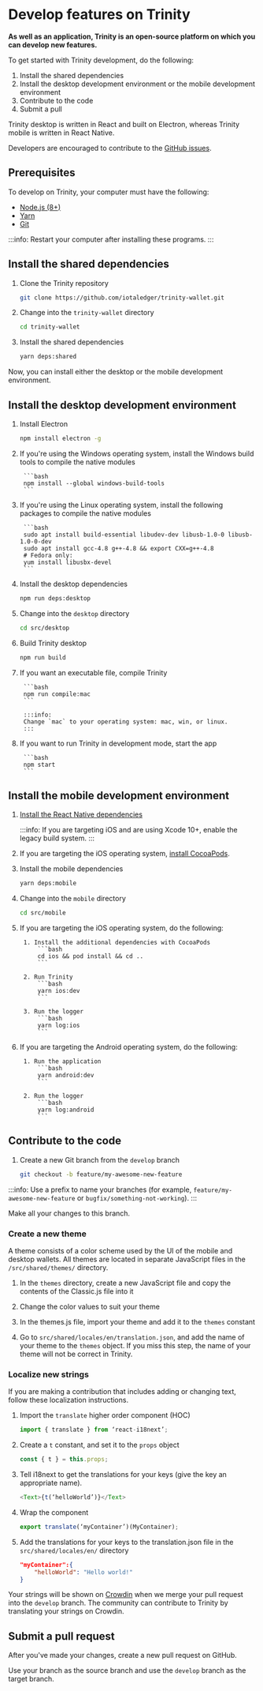 # Develop features on Trinity

**As well as an application, Trinity is an open-source platform on which you can develop new features.**

To get started with Trinity development, do the following:

1. Install the shared dependencies
2. Install the desktop development environment or the mobile development environment
3. Contribute to the code
4. Submit a pull 

Trinity desktop is written in React and built on Electron, whereas Trinity mobile is written in React Native.

Developers are encouraged to contribute to the [GitHub issues](https://github.com/iotaledger/trinity-wallet/issues).

## Prerequisites

To develop on Trinity, your computer must have the following:
* [Node.js (8+)](https://nodejs.org/en/)
* [Yarn](https://yarnpkg.com/lang/en/docs/install/)
* [Git](https://git-scm.com/book/en/v2/Getting-Started-Installing-Git)

:::info:
Restart your computer after installing these programs.
:::

## Install the shared dependencies

1. Clone the Trinity repository

    ```bash
    git clone https://github.com/iotaledger/trinity-wallet.git
    ```

2. Change into the `trinity-wallet` directory

    ```bash
    cd trinity-wallet
    ```

3. Install the shared dependencies

    ```bash
    yarn deps:shared
    ```

Now, you can install either the desktop or the mobile development environment.

## Install the desktop development environment

1. Install Electron

    ```bash
    npm install electron -g
    ```

2. If you're using the Windows operating system, install the Windows build tools to compile the native modules

        ```bash
        npm install --global windows-build-tools
        ```

3. If you're using the Linux operating system, install the following packages to compile the native modules

        ```bash
        sudo apt install build-essential libudev-dev libusb-1.0-0 libusb-1.0-0-dev
        sudo apt install gcc-4.8 g++-4.8 && export CXX=g++-4.8
        # Fedora only:
        yum install libusbx-devel
        ```

3. Install the desktop dependencies
    ```bash
    npm run deps:desktop
    ```

4. Change into the `desktop` directory

    ```bash  
    cd src/desktop
    ```

5. Build Trinity desktop

    ```bash
    npm run build
    ```

6. If you want an executable file, compile Trinity

        ```bash
        npm run compile:mac
        ```

        :::info:
        Change `mac` to your operating system: mac, win, or linux.
        :::

7. If you want to run Trinity in development mode, start the app

        ```bash
        npm start
        ```

## Install the mobile development environment

1. [Install the React Native dependencies](https://facebook.github.io/react-native/docs/getting-started.html#installing-dependencies-2)

    :::info:
    If you are targeting iOS and are using Xcode 10+, enable the legacy build system.
    :::

2. If you are targeting the iOS operating system, [install CocoaPods](https://cocoapods.org/#install).

3. Install the mobile dependencies
    ```bash
    yarn deps:mobile
    ```

4. Change into the `mobile` directory
    ```bash
    cd src/mobile
    ```

5. If you are targeting the iOS operating system, do the following:

        1. Install the additional dependencies with CocoaPods
            ```bash
            cd ios && pod install && cd ..
            ```

        2. Run Trinity
            ```bash
            yarn ios:dev
            ```

        3. Run the logger
            ```bash
            yarn log:ios
            ```

6. If you are targeting the Android operating system, do the following:

        1. Run the application
            ```bash
            yarn android:dev
            ```

        2. Run the logger
            ```bash
            yarn log:android
            ```

## Contribute to the code

1. Create a new Git branch from the `develop` branch

    ```bash
    git checkout -b feature/my-awesome-new-feature
    ```

:::info:
Use a prefix to name your branches (for example, `feature/my-awesome-new-feature` or `bugfix/something-not-working`).
:::

Make all your changes to this branch.

### Create a new theme

A theme consists of a color scheme used by the UI of the mobile and desktop wallets. All themes are located in separate JavaScript files in the `/src/shared/themes/` directory.

1. In the `themes` directory, create a new JavaScript file and copy the contents of the Classic.js file into it

2. Change the color values to suit your theme

3. In the themes.js file, import your theme and add it to the `themes` constant

4. Go to `src/shared/locales/en/translation.json`, and add the name of your theme to the `themes` object. If you miss this step, the name of your theme will not be correct in Trinity.

### Localize new strings

If you are making a contribution that includes adding or changing text, follow these localization instructions.

1. Import the `translate` higher order component (HOC)
    ```javascript
    import { translate } from ‘react-i18next’;
    ```

2. Create a `t` constant, and set it to the `props` object
    ```javascript
    const { t } = this.props;
    ```

3. Tell i18next to get the translations for your keys (give the key an appropriate name).
    ```javascript
    <Text>{t(‘helloWorld’)}</Text>
    ```

4. Wrap the component
    ```javascript
    export translate(‘myContainer’)(MyContainer);
    ```

5. Add the translations for your keys to the translation.json file in the `src/shared/locales/en/` directory
    ```json
    "myContainer":{
        "helloWorld": "Hello world!"
    }
    ```

Your strings will be shown on [Crowdin](https://crowdin.com/project/iota-trinity-wallet) when we merge your pull request into the `develop` branch. The community can contribute to Trinity by translating your strings on Crowdin.

## Submit a pull request

After you've made your changes, create a new pull request on GitHub.

Use your branch as the source branch and use the `develop` branch as the target branch.